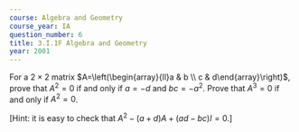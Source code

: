 ```yaml
---
course: Algebra and Geometry
course_year: IA
question_number: 6
title: 3.I.1F Algebra and Geometry
year: 2001
---
```



For a $2 \times 2$ matrix $A=\left(\begin{array}{ll}a & b \\ c & d\end{array}\right)$, prove that $A^{2}=0$ if and only if $a=-d$ and $b c=-a^{2}$. Prove that $A^{3}=0$ if and only if $A^{2}=0$.

[Hint: it is easy to check that $\left.A^{2}-(a+d) A+(a d-b c) I=0 .\right]$